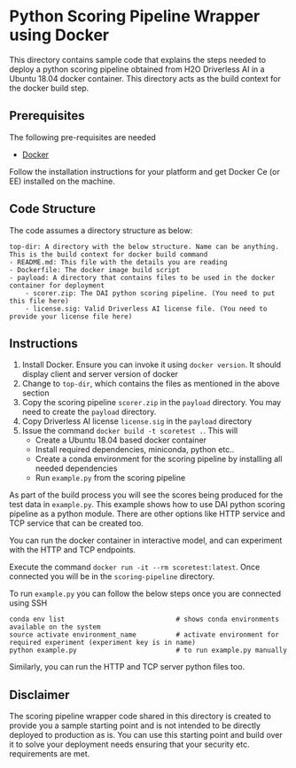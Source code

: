 Python Scoring Pipeline Wrapper using Docker
============================================

This directory contains sample code that explains the steps needed to deploy a python scoring pipeline
obtained from H2O Driverless AI in a Ubuntu 18.04 docker container. This directory acts as the build 
context for the docker build step. 


Prerequisites
-------------

The following pre-requisites are needed
- [Docker](https://www.docker.com/) 

Follow the installation instructions for your platform and get Docker Ce (or EE) installed on the machine. 


Code Structure
--------------

The code assumes a directory structure as below:

```
top-dir: A directory with the below structure. Name can be anything. This is the build context for docker build command
- README.md: This file with the details you are reading
- Dockerfile: The docker image build script
- payload: A directory that contains files to be used in the docker container for deployment
    - scorer.zip: The DAI python scoring pipeline. (You need to put this file here)
    - license.sig: Valid Driverless AI license file. (You need to provide your license file here)
```

Instructions
------------

1. Install Docker. Ensure you can invoke it using `docker version`. It should display client and server version of docker
3. Change to `top-dir`, which contains the files as mentioned in the above section
4. Copy the scoring pipeline `scorer.zip` in the `payload` directory. You may need to create the `payload` directory.
5. Copy Driverless AI license `license.sig` in the `payload` directory
6. Issue the command `docker build -t scoretest .`. This will
    - Create a Ubuntu 18.04 based docker container 
    - Install required dependencies, miniconda, python etc..
    - Create a conda environment for the scoring pipeline by installing all needed dependencies
    - Run `example.py` from the scoring pipeline

As part of the build process you will see the scores being produced for the test data in `example.py`. This example
shows how to use DAI python scoring pipeline as a python module. There are other options like HTTP service and TCP service that can be created too.

You can run the docker container in interactive model, and can experiment with the HTTP and TCP endpoints.

Execute the command `docker run -it --rm scoretest:latest`. Once connected you will be in the `scoring-pipeline` directory.

To run `example.py` you can follow the below steps once you are connected using SSH

```
conda env list                            # shows conda environments available on the system
source activate environment_name          # activate environment for required experiment (experiment key is in name)
python example.py                         # to run example.py manually
```

Similarly, you can run the HTTP and TCP server python files too.


Disclaimer
----------

The scoring pipeline wrapper code shared in this directory is created to provide you 
a sample starting point and is not intended to be directly deployed to production as is.
You can use this starting point and build over it to solve your deployment needs ensuring
that your security etc. requirements are met.